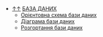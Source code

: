 - [&uarr;&uarr;](../README.md) [БАЗА ДАНИХ](README.md)
  - [Орієнтовна схема бази даних](db_scheme.md)
  - [Діаграма бази даних](db_diagram.md)
  - [Розгортання бази даних](db_deploy.md)
